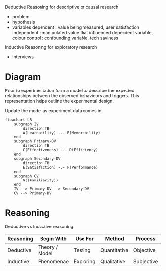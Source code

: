Deductive Reasoning 
for descriptive or causal research

- problem
- hypothesis
- variables
	dependent : value being measured, user satisfaction
	independent : manipulated value that influenced dependent variable, colour
	control : confounding variable, tech saviness

Inductive Reasoning
for exploratory research

- interviews

# Diagram

Prior to experimentation form a model to describe the expected relationships between the observed behaviours and triggers. This representation helps outline the experimental design.

Update the model as experiment data comes in.

```mermaid
flowchart LR
	subgraph IV
		direction TB
		A(Learnability) -.- B(Memorability)
	end
	subgraph Primary-DV
		direction TB
		C(Effectiveness) -.- D(Efficiency)
	end
	subgraph Secondary-DV
		direction TB
		E(Satisfaction) -.- F(Performance)
	end
	subgraph CV
		G((Familiarity))
	end
	IV --> Primary-DV --> Secondary-DV
	CV --> Primary-DV
```

# Reasoning

Deductive vs Inductive reasoning.

|Reasoning|Begin With|Use For|Method|Process|Answers|
|--|--|--|--|--|--|
|Deductive|Theory / Model|Testing|Quantitative|Objective|Who/What|
|Inductive|Phenomenae|Exploring|Qualitative|Subjective|How/Why|
